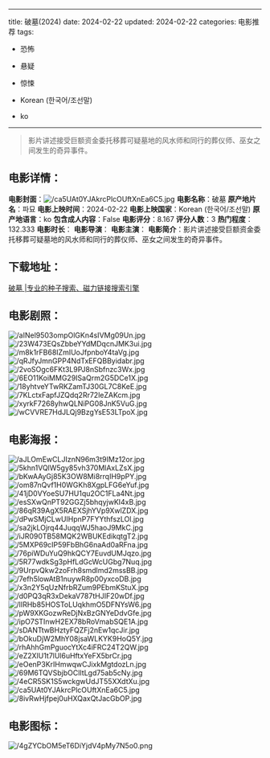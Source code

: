 
---
title: 破墓(2024)
date: 2024-02-22
updated: 2024-02-22
categories: 电影推荐
tags:
- 恐怖
- 悬疑
- 惊悚

- Korean (한국어/조선말)
- ko
---


> 影片讲述接受巨额资金委托移葬可疑墓地的风水师和同行的葬仪师、巫女之间发生的奇异事件。

## **电影详情**：

**电影封面**：<img src="https://image.tmdb.org/t/p/w200/ca5UAt0YJAkrcPlcOUftXnEa6C5.jpg" alt="/ca5UAt0YJAkrcPlcOUftXnEa6C5.jpg" title="/ca5UAt0YJAkrcPlcOUftXnEa6C5.jpg">
**电影名称**：破墓
**原产地片名**：파묘
**电影上映时间**：2024-02-22
**电影上映国家**：Korean (한국어/조선말)
**原产地语言**：ko
**包含成人内容**：False
**电影评分**：8.167
**评分人数**：3
**热门程度**：132.333
**电影时长**：
**电影导演**：
**电影主演**：
**电影简介**：影片讲述接受巨额资金委托移葬可疑墓地的风水师和同行的葬仪师、巫女之间发生的奇异事件。

## **下载地址**：
[破墓 |专业的种子搜索、磁力链接搜索引擎](https://movie.amd794.com:2083/?search=%ED%8C%8C%EB%AC%98&ordering=&mode=match_phrase&page_size=10&page=1)
 

## **电影剧照**：
<img src="https://image.tmdb.org/t/p/original/aINel9503ompOlGKn4sIVMg09Un.jpg" alt="/aINel9503ompOlGKn4sIVMg09Un.jpg" title="/aINel9503ompOlGKn4sIVMg09Un.jpg"><img src="https://image.tmdb.org/t/p/original/23W473EQsZbbeYYdMDqcnJMK3ui.jpg" alt="/23W473EQsZbbeYYdMDqcnJMK3ui.jpg" title="/23W473EQsZbbeYYdMDqcnJMK3ui.jpg"><img src="https://image.tmdb.org/t/p/original/m8k1rFB68IZmIUoJfpnboY4taVg.jpg" alt="/m8k1rFB68IZmIUoJfpnboY4taVg.jpg" title="/m8k1rFB68IZmIUoJfpnboY4taVg.jpg"><img src="https://image.tmdb.org/t/p/original/qRJfyJmnGPP4NdTxEFQBByidabr.jpg" alt="/qRJfyJmnGPP4NdTxEFQBByidabr.jpg" title="/qRJfyJmnGPP4NdTxEFQBByidabr.jpg"><img src="https://image.tmdb.org/t/p/original/2voSOgc6FKt3L9PJ8nSbfnzc3Wx.jpg" alt="/2voSOgc6FKt3L9PJ8nSbfnzc3Wx.jpg" title="/2voSOgc6FKt3L9PJ8nSbfnzc3Wx.jpg"><img src="https://image.tmdb.org/t/p/original/6EO11KoiMMG29ISaQrm2G5DCe1X.jpg" alt="/6EO11KoiMMG29ISaQrm2G5DCe1X.jpg" title="/6EO11KoiMMG29ISaQrm2G5DCe1X.jpg"><img src="https://image.tmdb.org/t/p/original/18yhtveYTwRKZamTJ30GL7C8KeE.jpg" alt="/18yhtveYTwRKZamTJ30GL7C8KeE.jpg" title="/18yhtveYTwRKZamTJ30GL7C8KeE.jpg"><img src="https://image.tmdb.org/t/p/original/7KLctxFapfJZQdq2Rr72leZAKcm.jpg" alt="/7KLctxFapfJZQdq2Rr72leZAKcm.jpg" title="/7KLctxFapfJZQdq2Rr72leZAKcm.jpg"><img src="https://image.tmdb.org/t/p/original/xyrkF7268yhwQLNiPG08JnK5VuG.jpg" alt="/xyrkF7268yhwQLNiPG08JnK5VuG.jpg" title="/xyrkF7268yhwQLNiPG08JnK5VuG.jpg"><img src="https://image.tmdb.org/t/p/original/wCVVRE7HdJLQj9BzgYsE53LTpoX.jpg" alt="/wCVVRE7HdJLQj9BzgYsE53LTpoX.jpg" title="/wCVVRE7HdJLQj9BzgYsE53LTpoX.jpg">

## **电影海报**：
<img src="https://image.tmdb.org/t/p/original/aJLOmEwCLJIznN96m3t9IMz12or.jpg" alt="/aJLOmEwCLJIznN96m3t9IMz12or.jpg" title="/aJLOmEwCLJIznN96m3t9IMz12or.jpg"><img src="https://image.tmdb.org/t/p/original/5khn1VQlW5gy85vh370MlAxLZsX.jpg" alt="/5khn1VQlW5gy85vh370MlAxLZsX.jpg" title="/5khn1VQlW5gy85vh370MlAxLZsX.jpg"><img src="https://image.tmdb.org/t/p/original/bKwAAyGj85K3OW8Mi8rrqIH9pPY.jpg" alt="/bKwAAyGj85K3OW8Mi8rrqIH9pPY.jpg" title="/bKwAAyGj85K3OW8Mi8rrqIH9pPY.jpg"><img src="https://image.tmdb.org/t/p/original/om87nQvf1H0WGKh8XgpLFG6eYuf.jpg" alt="/om87nQvf1H0WGKh8XgpLFG6eYuf.jpg" title="/om87nQvf1H0WGKh8XgpLFG6eYuf.jpg"><img src="https://image.tmdb.org/t/p/original/41jD0VYoeSU7HU1qu2OC1FLa4Nt.jpg" alt="/41jD0VYoeSU7HU1qu2OC1FLa4Nt.jpg" title="/41jD0VYoeSU7HU1qu2OC1FLa4Nt.jpg"><img src="https://image.tmdb.org/t/p/original/esSXwQnPT92GGZj5bhqyjwKI4xB.jpg" alt="/esSXwQnPT92GGZj5bhqyjwKI4xB.jpg" title="/esSXwQnPT92GGZj5bhqyjwKI4xB.jpg"><img src="https://image.tmdb.org/t/p/original/86qR39AgX5RAEXSjhYVp9XwlZDX.jpg" alt="/86qR39AgX5RAEXSjhYVp9XwlZDX.jpg" title="/86qR39AgX5RAEXSjhYVp9XwlZDX.jpg"><img src="https://image.tmdb.org/t/p/original/dPwSMjCLwUIHpnP7FYYthfszLOl.jpg" alt="/dPwSMjCLwUIHpnP7FYYthfszLOl.jpg" title="/dPwSMjCLwUIHpnP7FYYthfszLOl.jpg"><img src="https://image.tmdb.org/t/p/original/sa2jkLOjrq44JuqqWJ5haoJ9MkC.jpg" alt="/sa2jkLOjrq44JuqqWJ5haoJ9MkC.jpg" title="/sa2jkLOjrq44JuqqWJ5haoJ9MkC.jpg"><img src="https://image.tmdb.org/t/p/original/iJR090TB58MQK2WBUKEdikqtgT2.jpg" alt="/iJR090TB58MQK2WBUKEdikqtgT2.jpg" title="/iJR090TB58MQK2WBUKEdikqtgT2.jpg"><img src="https://image.tmdb.org/t/p/original/5MXP69cIP59FbBhG6naAd0aRFna.jpg" alt="/5MXP69cIP59FbBhG6naAd0aRFna.jpg" title="/5MXP69cIP59FbBhG6naAd0aRFna.jpg"><img src="https://image.tmdb.org/t/p/original/76piWDuYuQ9hkQCY7EuvdUMJqzo.jpg" alt="/76piWDuYuQ9hkQCY7EuvdUMJqzo.jpg" title="/76piWDuYuQ9hkQCY7EuvdUMJqzo.jpg"><img src="https://image.tmdb.org/t/p/original/5R77wdkSg3pHfLdGcWcUGbg7Nuq.jpg" alt="/5R77wdkSg3pHfLdGcWcUGbg7Nuq.jpg" title="/5R77wdkSg3pHfLdGcWcUGbg7Nuq.jpg"><img src="https://image.tmdb.org/t/p/original/9UrpvQkw2zoFrh8smdlmd2mssBB.jpg" alt="/9UrpvQkw2zoFrh8smdlmd2mssBB.jpg" title="/9UrpvQkw2zoFrh8smdlmd2mssBB.jpg"><img src="https://image.tmdb.org/t/p/original/7efh5lowAtB1nuywR8p00yxcoDB.jpg" alt="/7efh5lowAtB1nuywR8p00yxcoDB.jpg" title="/7efh5lowAtB1nuywR8p00yxcoDB.jpg"><img src="https://image.tmdb.org/t/p/original/x3n2Y5qUzNfrbRZum9PEbmKStuX.jpg" alt="/x3n2Y5qUzNfrbRZum9PEbmKStuX.jpg" title="/x3n2Y5qUzNfrbRZum9PEbmKStuX.jpg"><img src="https://image.tmdb.org/t/p/original/d0PQ3qR3xDekaV787tHJIF20wDf.jpg" alt="/d0PQ3qR3xDekaV787tHJIF20wDf.jpg" title="/d0PQ3qR3xDekaV787tHJIF20wDf.jpg"><img src="https://image.tmdb.org/t/p/original/lIRHb85HOSToLUqkhmO5DFNYsW6.jpg" alt="/lIRHb85HOSToLUqkhmO5DFNYsW6.jpg" title="/lIRHb85HOSToLUqkhmO5DFNYsW6.jpg"><img src="https://image.tmdb.org/t/p/original/pW9XKGozwReDjNxBzGNYeDdvGfe.jpg" alt="/pW9XKGozwReDjNxBzGNYeDdvGfe.jpg" title="/pW9XKGozwReDjNxBzGNYeDdvGfe.jpg"><img src="https://image.tmdb.org/t/p/original/ipO7STInwH2EX78bRoVmabSQE1A.jpg" alt="/ipO7STInwH2EX78bRoVmabSQE1A.jpg" title="/ipO7STInwH2EX78bRoVmabSQE1A.jpg"><img src="https://image.tmdb.org/t/p/original/sDANTtwBHztyFQZFj2nEw1qcJir.jpg" alt="/sDANTtwBHztyFQZFj2nEw1qcJir.jpg" title="/sDANTtwBHztyFQZFj2nEw1qcJir.jpg"><img src="https://image.tmdb.org/t/p/original/bOkuDjW2MhY08jsaWLKYK9HoQ5Y.jpg" alt="/bOkuDjW2MhY08jsaWLKYK9HoQ5Y.jpg" title="/bOkuDjW2MhY08jsaWLKYK9HoQ5Y.jpg"><img src="https://image.tmdb.org/t/p/original/rhAhhGmPguocYtXc4iFRC24T2QW.jpg" alt="/rhAhhGmPguocYtXc4iFRC24T2QW.jpg" title="/rhAhhGmPguocYtXc4iFRC24T2QW.jpg"><img src="https://image.tmdb.org/t/p/original/eZ2XlU1t7lUl6uHftxYeFX5brCr.jpg" alt="/eZ2XlU1t7lUl6uHftxYeFX5brCr.jpg" title="/eZ2XlU1t7lUl6uHftxYeFX5brCr.jpg"><img src="https://image.tmdb.org/t/p/original/eOenP3KrIHmwqwCJixkMgtdozLn.jpg" alt="/eOenP3KrIHmwqwCJixkMgtdozLn.jpg" title="/eOenP3KrIHmwqwCJixkMgtdozLn.jpg"><img src="https://image.tmdb.org/t/p/original/69M6TQVSbjbOClItLgd75ab5cNy.jpg" alt="/69M6TQVSbjbOClItLgd75ab5cNy.jpg" title="/69M6TQVSbjbOClItLgd75ab5cNy.jpg"><img src="https://image.tmdb.org/t/p/original/4eCR5SK1S5wckgwUdJT55XXdtXu.jpg" alt="/4eCR5SK1S5wckgwUdJT55XXdtXu.jpg" title="/4eCR5SK1S5wckgwUdJT55XXdtXu.jpg"><img src="https://image.tmdb.org/t/p/original/ca5UAt0YJAkrcPlcOUftXnEa6C5.jpg" alt="/ca5UAt0YJAkrcPlcOUftXnEa6C5.jpg" title="/ca5UAt0YJAkrcPlcOUftXnEa6C5.jpg"><img src="https://image.tmdb.org/t/p/original/8ivRwHjfpej0uHXQaxQtJacGbOP.jpg" alt="/8ivRwHjfpej0uHXQaxQtJacGbOP.jpg" title="/8ivRwHjfpej0uHXQaxQtJacGbOP.jpg">

## **电影图标**：
<img src="https://image.tmdb.org/t/p/original/4gZYCbOM5eT6DiYjdV4pMy7N5o0.png" alt="/4gZYCbOM5eT6DiYjdV4pMy7N5o0.png" title="/4gZYCbOM5eT6DiYjdV4pMy7N5o0.png">
